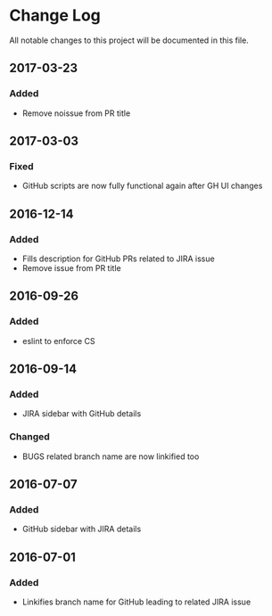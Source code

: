 # Change Log
All notable changes to this project will be documented in this file.

## 2017-03-23
### Added
- Remove noissue from PR title

## 2017-03-03
### Fixed
- GitHub scripts are now fully functional again after GH UI changes

## 2016-12-14
### Added
- Fills description for GitHub PRs related to JIRA issue
- Remove issue from PR title

## 2016-09-26
### Added
- eslint to enforce CS

## 2016-09-14
### Added
- JIRA sidebar with GitHub details

### Changed
- BUGS related branch name are now linkified too

## 2016-07-07
### Added
- GitHub sidebar with JIRA details

## 2016-07-01
### Added
- Linkifies branch name for GitHub leading to related JIRA issue

